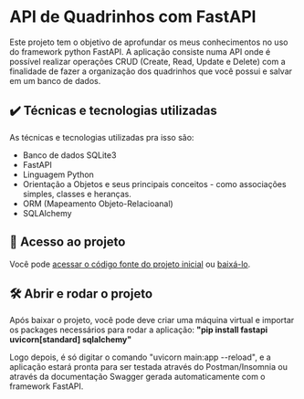 # API de Quadrinhos com FastAPI

Este projeto tem o objetivo de aprofundar os meus conhecimentos no uso do framework python FastAPI. A aplicação consiste numa API onde é possível realizar operações
CRUD (Create, Read, Update e Delete) com a finalidade de fazer a organização dos quadrinhos que você possui e salvar em um banco de dados.

## ✔️ Técnicas e tecnologias utilizadas

As técnicas e tecnologias utilizadas pra isso são:

- Banco de dados SQLite3
- FastAPI
- Linguagem Python
- Orientação a Objetos e seus principais conceitos - como associações simples, classes e heranças.
- ORM (Mapeamento Objeto-Relacioanal)
- SQLAlchemy

## 📁 Acesso ao projeto

Você pode [acessar o código fonte do projeto inicial](https://github.com/caioalvesbraga/CRUD-FastAPI) ou [baixá-lo](https://github.com/caioalvesbraga/CRUD-FastAPI/archive/refs/heads/main.zip).

## 🛠️ Abrir e rodar o projeto

Após baixar o projeto, você pode deve criar uma máquina virtual e importar os packages necessários para rodar a aplicação: 
**"pip install fastapi uvicorn[standard] sqlalchemy"**

Logo depois, é só digitar o comando "uvicorn main:app --reload", e a aplicação estará pronta para ser testada através do Postman/Insomnia ou através da documentação Swagger gerada automaticamente com o framework FastAPI.
